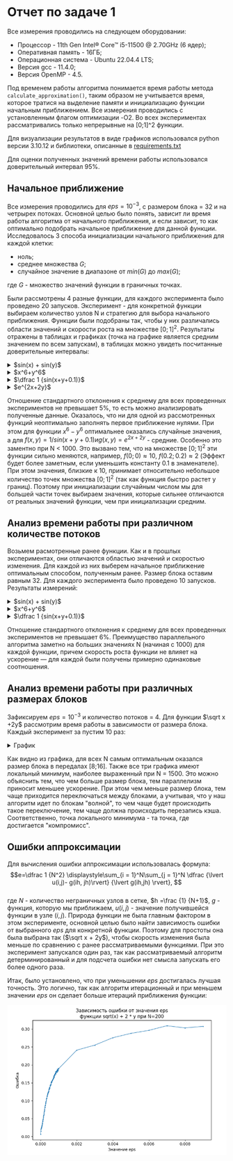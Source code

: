 # Отчет по задаче 1

Все измерения проводились на следующем оборудовании:

* Процессор - 11th Gen Intel® Core™ i5-11500 @ 2.70GHz (6 ядер);
* Оперативная память - 16ГБ;
* Операционная система - Ubuntu 22.04.4 LTS;
* Версия gcc - 11.4.0;
* Версия OpenMP - 4.5.

Под временем работы алгоритма понимается время работы метода `calculate_approximation()`, таким образом не учитывается
время, которое тратися на выделение памяти и инициализацию функции начальным приближением. Все измерения проводились с
установленным флагом оптимизации -O2.
Во всех экспериментах рассматривались только непрерывные на [0;1]^2 функции.

Для визуализации результатов в виде графиков использовался python версии
3.10.12 и библиотеки, описанные
в [requirements.txt](https://github.com/aartdem/comp-math/blob/main/work1/requirements.txt)

Для оценки полученных значений времени работы использовался доверительный интервал 95%.

## Начальное приближение

Все измерения проводились для $eps=10^{-3}$, с размером блока = 32 и на четрырех потоках.
Основной целью было понять, зависит ли время работы алгоритма от
начального приближения, и если зависит, то как оптимально подобрать начальное приближение для данной функции.
Исследовалось 3 способа инициализации начального приближения для каждой клетки:

* ноль;
* среднее множества $G$;
* случайное значение в диапазоне от $min(G)$ до $max(G)$;

где $G$ - множество значений функции в граничных точках.

Были рассмотрены 4 разные функции, для каждого эксперимента было проведено 20 запусков.
Эксперимент - для конкретной функции выбираем количество узлов N и стратегию для выбора начального приближения.
Функции были подобраны так, чтобы у них различались области значений и скорости роста на множестве $[0;1]^2$.
Результаты отражены в таблицах и графиках (точка на графике является средним значением по всем запускам),
в таблицах можно увидеть посчитанные доверительные интервалы:


<details>
  <summary> $sin(x) + sin(y)$ </summary>

![](https://github.com/aartdem/comp-math/blob/main/work1/imgs/init0.png)

|                    |    50   |    80   |   100   |   200   |   300   |   400   |       500        |       600        |       800        |       1000       |       1500       |       2000       |
|--------------------|---------|---------|---------|---------|---------|---------|------------------|------------------|------------------|------------------|------------------|------------------|
|        нули        | $0.004$ | $0.010$ | $0.014$ | $0.045$ | $0.085$ | $0.138$ |     $0.205$      |     $0.284$      |     $0.481$      |     $0.767$      | $1.858\pm 0.011$ | $3.551\pm 0.006$ |
|  среднее значение  | $0.002$ | $0.004$ | $0.006$ | $0.021$ | $0.040$ | $0.065$ |     $0.098$      |     $0.135$      | $0.235\pm 0.005$ |     $0.370$      | $0.898\pm 0.002$ | $1.721\pm 0.002$ |
| случайные значения | $0.002$ | $0.004$ | $0.007$ | $0.022$ | $0.043$ | $0.069$ | $0.103\pm 0.001$ | $0.142\pm 0.002$ | $0.244\pm 0.002$ | $0.386\pm 0.003$ | $0.934\pm 0.010$ | $1.791\pm 0.013$ |

</details>

<details>
  <summary> $x^6+y^6$ </summary>

![](https://github.com/aartdem/comp-math/blob/main/work1/imgs/init1.png)

|                    |    50   |    80   |   100   |   200   |   300   |   400   |   500   |       600        |       800        |       1000       |       1500       |       2000       |
|--------------------|---------|---------|---------|---------|---------|---------|---------|------------------|------------------|------------------|------------------|------------------|
|        нули        | $0.001$ | $0.004$ | $0.007$ | $0.032$ | $0.071$ | $0.124$ | $0.194$ |     $0.280$      |     $0.499$      |     $0.812$      | $2.030\pm 0.002$ | $3.977\pm 0.006$ |
|  среднее значение  | $0.003$ | $0.004$ | $0.006$ | $0.019$ | $0.044$ | $0.079$ | $0.126$ |     $0.182$      |     $0.328$      |     $0.542$      | $1.359\pm 0.002$ | $2.675\pm 0.010$ |
| случайные значения | $0.004$ | $0.008$ | $0.009$ | $0.027$ | $0.050$ | $0.079$ | $0.117$ | $0.162\pm 0.002$ | $0.274\pm 0.003$ | $0.433\pm 0.004$ | $1.051\pm 0.009$ | $2.007\pm 0.015$ |

</details>

<details>
  <summary> $\dfrac 1 {sin(x+y+0.1)}$ </summary>

![](https://github.com/aartdem/comp-math/blob/main/work1/imgs/init2.png)

|                    |    50   |    80   |   100   |   200   |       300        |       400        |       500        |       600        |       800        |       1000       |
|--------------------|---------|---------|---------|---------|------------------|------------------|------------------|------------------|------------------|------------------|
|        нули        | $0.005$ | $0.014$ | $0.020$ | $0.079$ |     $0.181$      |     $0.326$      |     $0.534$      |     $0.792$      |     $1.496$      |     $2.564$      |
|  среднее значение  | $0.003$ | $0.006$ | $0.009$ | $0.047$ |     $0.117$      |     $0.222$      |     $0.376$      |     $0.567$      |     $1.105$      | $1.931\pm 0.002$ |
| случайные значения | $0.008$ | $0.027$ | $0.049$ | $0.127$ | $0.235\pm 0.001$ | $0.371\pm 0.002$ | $0.549\pm 0.003$ | $0.755\pm 0.003$ | $1.272\pm 0.005$ | $2.005\pm 0.007$ |

</details>

<details>
  <summary> $e^{2x+2y}$ </summary>

![](https://github.com/aartdem/comp-math/blob/main/work1/imgs/init3.png)

|                    |    50   |    80   |   100   |       200        |       300        |       400        |       500        |       600        |       800        |        1000       |
|--------------------|---------|---------|---------|------------------|------------------|------------------|------------------|------------------|------------------|-------------------|
|        нули        | $0.009$ | $0.036$ | $0.068$ |     $0.410$      |     $1.017$      | $1.923\pm 0.006$ |     $3.255$      | $4.919\pm 0.001$ | $9.519\pm 0.026$ | $16.379\pm 0.020$ |
|  среднее значение  | $0.008$ | $0.028$ | $0.051$ |     $0.307$      |     $0.655$      |     $1.227$      |     $2.154$      |     $3.323$      | $6.591\pm 0.009$ | $11.579\pm 0.003$ |
| случайные значения | $0.011$ | $0.045$ | $0.088$ | $0.627\pm 0.001$ | $1.600\pm 0.005$ | $2.384\pm 0.005$ | $3.266\pm 0.008$ | $4.436\pm 0.008$ | $7.474\pm 0.014$ | $11.836\pm 0.021$ |

</details>

Отношение стандартного отклонения к среднему для всех проведенных экспериментов не превышает 5%, то есть можно
анализировать полученные данные.
Оказалось, что ни для одной из рассмотренных функций неоптимально заполнять первое приближение нулями. При этом для
функции $x^6 - y^6$ оптимальнее оказались случайные значения, а для $f(x,y)=1/sin(x+y+0.1) и g(x,y)=e^{2x+2y}$ -
средние.
Особенно это заментно при N < 1000.
Это вызвано тем, что на множестве $[0;1]^2$ эти функции сильно меняются, например, $f(0;0)\approx 10, \ f(0.2;0.2)
\approx 2$ (Эффект будет более заметным, если уменьшить константу 0.1 в знаменателе). При этом значения, близкие к 10,
принимает относительно небольшое количество точек множества $[0;1]^2$ (так как функция быстро растет у границ). Поэтому
при
инициализации случайным числом мы для большей части точек выбираем значения, которые сильнее отличаются от реальных
значений функции, чем при инициализации средним.

## Анализ времени работы при различном количестве потоков

Возьмем расмотренные ранее функции. Как и в прошлых экспериментах, они отличаются областью значений и скоростью
изменения.
Для каждой из них выберем начальное приближение оптимальным способом, полученным ранее. Размер блока оставим равным 32.
Для каждого эксперимента было проведено 10 запусков. Результаты измерений:

<details>
  <summary> $sin(x) + sin(y)$ </summary>

![](https://github.com/aartdem/comp-math/blob/main/work1/imgs/threads0.png)

|   |    50   |    80   |   100   |   200   |       300        |       400        |       500        |       600        |       800        |       1000       |       1500       |       2000       |
|---|---------|---------|---------|---------|------------------|------------------|------------------|------------------|------------------|------------------|------------------|------------------|
| 1 | $0.002$ | $0.006$ | $0.010$ | $0.045$ | $0.105\pm 0.002$ | $0.189\pm 0.003$ | $0.304\pm 0.006$ | $0.444\pm 0.005$ | $0.818\pm 0.015$ | $1.378\pm 0.020$ | $3.581\pm 0.037$ | $6.667\pm 0.086$ |
| 2 | $0.002$ | $0.005$ | $0.008$ | $0.029$ |     $0.062$      | $0.107\pm 0.002$ | $0.167\pm 0.003$ | $0.234\pm 0.003$ | $0.431\pm 0.006$ | $0.696\pm 0.009$ | $1.780\pm 0.025$ | $3.359\pm 0.037$ |
| 4 | $0.002$ | $0.004$ | $0.007$ | $0.022$ |     $0.043$      | $0.068\pm 0.001$ | $0.104\pm 0.002$ | $0.142\pm 0.002$ | $0.241\pm 0.003$ | $0.389\pm 0.007$ | $0.907\pm 0.015$ | $1.757\pm 0.032$ |
| 6 | $0.002$ | $0.005$ | $0.008$ | $0.020$ | $0.039\pm 0.002$ |     $0.059$      | $0.088\pm 0.001$ | $0.115\pm 0.002$ | $0.194\pm 0.003$ | $0.302\pm 0.005$ | $0.735\pm 0.009$ | $1.332\pm 0.021$ |

</details>

<details>
  <summary> $x^6+y^6$ </summary>

![](https://github.com/aartdem/comp-math/blob/main/work1/imgs/threads1.png)

|   |    50   |    80   |   100   |       200        |       300        |       400        |       500        |       600        |       800        |       1000       |       1500       |       2000       |
|---|---------|---------|---------|------------------|------------------|------------------|------------------|------------------|------------------|------------------|------------------|------------------|
| 1 | $0.002$ | $0.006$ | $0.010$ | $0.044\pm 0.001$ | $0.104\pm 0.001$ | $0.191\pm 0.003$ | $0.305\pm 0.007$ | $0.444\pm 0.008$ | $0.826\pm 0.009$ | $1.374\pm 0.016$ | $3.602\pm 0.059$ | $6.730\pm 0.089$ |
| 2 | $0.002$ | $0.005$ | $0.008$ |     $0.029$      | $0.062\pm 0.001$ | $0.108\pm 0.002$ | $0.165\pm 0.002$ | $0.237\pm 0.004$ | $0.426\pm 0.008$ | $0.693\pm 0.011$ | $1.776\pm 0.022$ | $3.366\pm 0.059$ |
| 4 | $0.002$ | $0.005$ | $0.007$ |     $0.022$      |     $0.043$      |     $0.069$      | $0.104\pm 0.002$ | $0.142\pm 0.002$ | $0.243\pm 0.003$ | $0.390\pm 0.008$ | $0.926\pm 0.012$ | $1.754\pm 0.026$ |
| 6 | $0.002$ | $0.005$ | $0.007$ |     $0.019$      |     $0.039$      |     $0.058$      | $0.088\pm 0.002$ | $0.117\pm 0.002$ | $0.192\pm 0.003$ | $0.302\pm 0.003$ | $0.726\pm 0.012$ | $1.340\pm 0.019$ |

</details>

<details>
  <summary> $\dfrac 1 {sin(x+y+0.1)}$ </summary>

![](https://github.com/aartdem/comp-math/blob/main/work1/imgs/threads2.png)

|   |    50   |    80   |   100   |   200   |   300   |   400   |       500        |   600   |       800        |       1000       |        1500       |        2000       |
|---|---------|---------|---------|---------|---------|---------|------------------|---------|------------------|------------------|-------------------|-------------------|
| 1 | $0.003$ | $0.007$ | $0.013$ | $0.095$ | $0.285$ | $0.612$ | $1.107\pm 0.002$ | $1.774$ | $3.755\pm 0.003$ | $6.948\pm 0.012$ | $20.684\pm 0.094$ | $42.093\pm 0.061$ |
| 2 | $0.002$ | $0.006$ | $0.010$ | $0.060$ | $0.167$ | $0.343$ |     $0.597$      | $0.936$ | $1.922\pm 0.003$ | $3.414\pm 0.002$ | $10.268\pm 0.025$ | $20.998\pm 0.030$ |
| 4 | $0.003$ | $0.005$ | $0.009$ | $0.046$ | $0.116$ | $0.221$ |     $0.373$      | $0.567$ | $1.102\pm 0.003$ | $1.923\pm 0.001$ |  $5.341\pm 0.018$ | $11.214\pm 0.014$ |
| 6 | $0.003$ | $0.006$ | $0.009$ | $0.040$ | $0.104$ | $0.187$ |     $0.316$      | $0.460$ |     $0.877$      |     $1.503$      |  $4.195\pm 0.008$ |  $8.454\pm 0.040$ |

</details>

Отношение стандартного отклонения к среднему для всех проведенных экспериментов не превышает 6%.
Преимущество параллельного алгоритма заметно на больших значениях N (начиная с 1000) для каждой функции, причем скорость роста функции не влияет на ускорение &mdash; для каждой были получены примерно одинаковые соотношения.

## Анализ времени работы при различных размерах блоков

Зафиксируем $eps=10^{-3}$ и количество потоков = 4. Для функции $\sqrt x +2y$ рассмотрим время работы в зависимости от
размера блока. Каждый эксперимент за пустим 10 раз:

<details>
  <summary> График </summary>

![](https://github.com/aartdem/comp-math/blob/main/work1/imgs/diffsizes.png)

</details>

Как видно из графика, для всех N самым оптимальным оказался размер блока в передалах [8;16].
Также все три графика имеют локальный минимум, наиболее выраженный при N = 1500. Это можно объяснить тем, что чем больше размер блока, 
тем параллелизм приносит меньшее ускорение. При этом чем меньше размер блока, тем чаще приходится переключаться между блоками, а учитывая, что 
у наш алгоритм идет по блокам "волной", то чем чаще будет происходить такое переключение, тем чаще должна происходить перезапись кэша.
Соответственно, точка локального минимума - та точка, где достигается "компромисс". 

## Ошибки аппроксимации

Для вычисления ошибки аппроксимации использовалась формула:
$$e=\dfrac 1 {N^2} \displaystyle\sum_{i = 1}^N\sum_{j = 1}^N \dfrac {\lvert u(i,j)- g(ih, jh)\rvert} {\lvert g(ih,jh)
\rvert}, $$    
где $N$ - количество неграничных узлов в сетке, $h =\frac {1} {N+1}$, $g$ - функция, которую мы приближаем, $u(i,j)$ -
значение получившейся функции в узле $(i,j)$.
Природа функции не была главным фактором в этом эксперименте, основной целью было найти зависимость 
ошибки от выбранного $eps$ для конкретной функции. Поэтому для простоты она была выбрана так ($\sqrt x + 2y$), чтобы скорость изменения была меньше по сравнению
с ранее рассматриваемыми функциями. При это эксперимент запускался один раз, так как рассматриваемый алгоритм детерминированный 
и для подсчета ошибки нет смысла запускать его более одного раза.

Итак, было установлено, что при уменьшении $eps$ достигалась лучшая точность. Это логично, так как алгоритм
итерационный и при меньшем значении $eps$ он сделает больше итераций приближения функции:

![](https://github.com/aartdem/comp-math/blob/main/work1/imgs/error.png)
